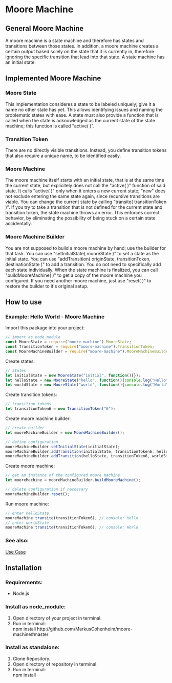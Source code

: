 # Moore Machine

## General Moore Machine
A moore machine is a state machine and therefore has states and transitions between those states. In addition, a moore machine creates a certain output based solely on the state that it is currently in, therefore ignoring the specific transition that lead into that state. A state machine has an initial state.

## Implemented Moore Machine

### Moore State
This implementation consideres a state to be labeled uniquely; give it a name no other state has yet. This allows identifying issues and naming the problematic states with ease. A state must also provide a function that is called when the state is acknowledged as the current state of the state machine; this function is called "active( )".

### Transition Token
There are no directly visible transitions. Instead, you define transition tokens that also require a unique name, to be identified easily.

### Moore Machine
The moore machine itself starts with an initial state, that is at the same time the current state, but explicitely does not call the "active( )" function of said state. It calls "active( )" only when it enters a new current state; "new" does not exclude entering the same state again, since recursive transitions are viable. You can change the current state by calling "transite( transitionToken )". If you try to take a transition that is not defined for the current state and transition token, the state machine throws an error. This enforces correct behavior, by eliminating the possibility of being stuck on a certain state accidentally.

### Moore Machine Builder
You are not supposed to build a moore machine by hand; use the builder for that task. You can use "setInitialState( mooreState )" to set a state as the initial state. You can use "addTransition( originState, transitionToken, destinationState )" to add a transition. You do not need to specifically add each state individually. When the state machine is finalized, you can call "buildMooreMachine( )" to get a copy of the moore machine you configured. If you need another moore machine, just use "reset( )" to restore the builder to it's original setup.

## How to use

### Example: Hello World - Moore Machine

Import this package into your project:
```javascript
// import as node_module
const MooreState = require("moore-machine").MooreState;
const TransitionToken = require("moore-machine").TransitionToken;
const MooreMachineBuilder = require("moore-machine").MooreMachineBuilder;
```
Create states:
```javascript
// states
let initialState = new MooreState("initial", function(){});
let helloState = new MooreState("hello", function(){console.log("Hello")});
let worldState = new MooreState("world", function(){console.log("World")});
```

Create transition tokens:
```javascript
// transition tokens
let transitionToken6 = new TransitionToken("6");
```

Create moore machine builder:
```javascript
// create builder
let mooreMachineBuilder = new MooreMachineBuilder();

// define configuration
mooreMachineBuilder.setInitialState(initialState);
mooreMachineBuilder.addTransition(initialState, transitionToken6, helloState);
mooreMachineBuilder.addTransition(helloState, transitionToken6, worldState);
```

Create moore machine:
```javascript
// get an instance of the configured moore machine
let mooreMachine = mooreMachineBuilder.buildMooreMachine();

// delete configuration if necessary
mooreMachineBuilder.reset();
```

Run moore machine:
```javascript
// enter helloState
mooreMachine.transite(transitionToken6); // console: Hello
// enter worldState
mooreMachine.transite(transitionToken6); // console: World
```

### See also:
[Use Case](./usecase/usecase.md)

## Installation

### Requirements:
- Node.js

### Install as node_module:
1. Open directory of your project in terminal.
2. Run in terminal:  
npm install ht<span>tp://github.com/MarkusCohenheim/moore-machine#master</span>

### Install as standalone:
1. Clone Repository.
2. Open directory of repository in terminal.
3. Run in terminal:  
npm install